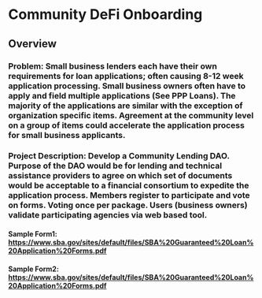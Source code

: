 # Community DeFi Onboarding
## Overview
### Problem: Small business lenders each have their own requirements for loan applications; often causing 8-12 week application processing. Small business owners often have to apply and field multiple applications (See PPP Loans). The majority of the applications are similar with the exception of organization specific items. Agreement at the community level on a group of items could accelerate the application process for small business applicants.
### Project Description: Develop a Community Lending DAO. Purpose of the DAO would be for lending and technical assistance providers to agree on which set of documents would be acceptable to a financial consortium to expedite the application process. Members register to participate and vote on forms. Voting once per package. Users (business owners) validate participating agencies via web based tool.
#### Sample Form1: https://www.sba.gov/sites/default/files/SBA%20Guaranteed%20Loan%20Application%20Forms.pdf
#### Sample Form2: https://www.sba.gov/sites/default/files/SBA%20Guaranteed%20Loan%20Application%20Forms.pdf
